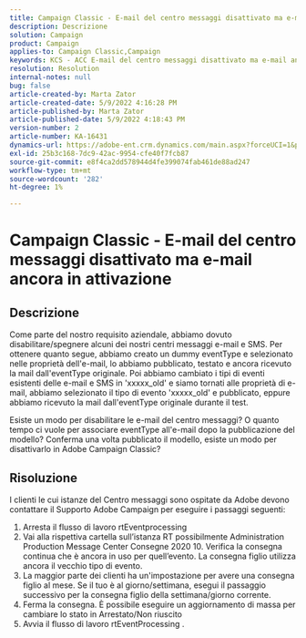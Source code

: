 ```yaml
---
title: Campaign Classic - E-mail del centro messaggi disattivato ma e-mail ancora in attivazione
description: Descrizione
solution: Campaign
product: Campaign
applies-to: Campaign Classic,Campaign
keywords: KCS - ACC E-mail del centro messaggi disattivato ma e-mail ancora in attivazione
resolution: Resolution
internal-notes: null
bug: false
article-created-by: Marta Zator
article-created-date: 5/9/2022 4:16:28 PM
article-published-by: Marta Zator
article-published-date: 5/9/2022 4:18:43 PM
version-number: 2
article-number: KA-16431
dynamics-url: https://adobe-ent.crm.dynamics.com/main.aspx?forceUCI=1&pagetype=entityrecord&etn=knowledgearticle&id=f38c465e-b3cf-ec11-a7b5-0022480a8e40
exl-id: 25b3c168-7dc9-42ac-9954-cfe40f7fcb87
source-git-commit: e8f4ca2dd578944d4fe399074fab461de88ad247
workflow-type: tm+mt
source-wordcount: '282'
ht-degree: 1%

---
```


# Campaign Classic - E-mail del centro messaggi disattivato ma e-mail ancora in attivazione

## Descrizione


Come parte del nostro requisito aziendale, abbiamo dovuto disabilitare/spegnere alcuni dei nostri centri messaggi e-mail e SMS. Per ottenere quanto segue, abbiamo creato un dummy eventType e selezionato nelle proprietà dell&#39;e-mail, lo abbiamo pubblicato, testato e ancora ricevuto la mail dall&#39;eventType originale.
Poi abbiamo cambiato i tipi di eventi esistenti delle e-mail e SMS in &#39;xxxxx_old&#39; e siamo tornati alle proprietà di e-mail, abbiamo selezionato il tipo di evento &#39;xxxxx_old&#39; e pubblicato, eppure abbiamo ricevuto la mail dall&#39;eventType originale durante il test.

Esiste un modo per disabilitare le e-mail del centro messaggi? O quanto tempo ci vuole per associare eventType all&#39;e-mail dopo la pubblicazione del modello?
Conferma una volta pubblicato il modello, esiste un modo per disattivarlo in Adobe Campaign Classic?


## Risoluzione


I clienti le cui istanze del Centro messaggi sono ospitate da Adobe devono contattare il Supporto Adobe Campaign per eseguire i passaggi seguenti:

1. Arresta il flusso di lavoro rtEventprocessing
2. Vai alla rispettiva cartella sull’istanza RT possibilmente Administration Production Message Center Consegne 2020 10. Verifica la consegna continua che è ancora in uso per quell’evento. La consegna figlio utilizza ancora il vecchio tipo di evento.
3. La maggior parte dei clienti ha un&#39;impostazione per avere una consegna figlio al mese. Se il tuo è al giorno/settimana, esegui il passaggio successivo per la consegna figlio della settimana/giorno corrente.
4. Ferma la consegna. È possibile eseguire un aggiornamento di massa per cambiare lo stato in Arrestato/Non riuscito
5. Avvia il flusso di lavoro rtEventProcessing .

